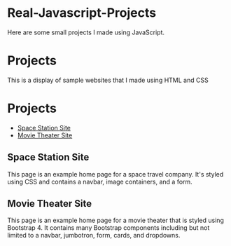 # Real-Javascript-Projects

Here are some small projects I made using JavaScript.

# Projects

This is a display of sample websites that I made using HTML and CSS

# Projects
* <a href="https://htmlpreview.github.io/?https://github.com/Jassefa3/HTML-and-CSS-Projects/blob/main/index.html" target="_blank">Space Station Site</a>
* <a href="https://htmlpreview.github.io/?https://github.com/Jassefa3/HTML-and-CSS-Projects/blob/main/academy_cinemas.html" target="_blank">Movie Theater Site</a>


## Space Station Site
This page is an example home page for a space travel company. It's styled using CSS and contains a navbar, image containers, and a form.

## Movie Theater Site
This page is an example home page for a movie theater that is styled using Bootstrap 4. It contains many Bootstrap components including but not limited to a navbar, jumbotron, form, cards, and dropdowns.
